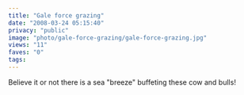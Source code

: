 ```yaml
---
title: "Gale force grazing"
date: "2008-03-24 05:15:40"
privacy: "public"
image: "photo/gale-force-grazing/gale-force-grazing.jpg"
views: "11"
faves: "0"
tags:
---
```

Believe it or not there is a sea &quot;breeze&quot; buffeting these cow and bulls!
